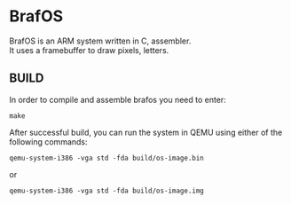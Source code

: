 # BrafOS

BrafOS is an ARM system written in C, assembler.  
It uses a framebuffer to draw pixels, letters.

## BUILD
In order to compile and assemble brafos you need to enter:
```
make
```

After successful build, you can run the system in QEMU using either of the following commands:

```
qemu-system-i386 -vga std -fda build/os-image.bin
```
or
```
qemu-system-i386 -vga std -fda build/os-image.img
```